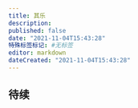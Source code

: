 ```yaml
---
title: 其乐
description:
published: false
date: "2021-11-04T15:43:28"
特殊标签标记: #无标签
editor: markdown
dateCreated: "2021-11-04T15:43:28"
---
```


## 待续

